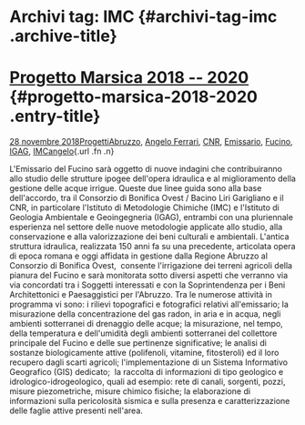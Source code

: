 Archivi tag: IMC {#archivi-tag-imc .archive-title}
================

[Progetto Marsica 2018 -- 2020](indexc757.html?p=2151) {#progetto-marsica-2018-2020 .entry-title}
======================================================

[28 novembre 2018](indexc757.html?p=2151 "Permalink a Progetto Marsica 2018 – 2020")[Progetti](index0b40.html?cat=9)[Abruzzo](indexbf18.html?tag=abruzzo), [Angelo Ferrari](indexdddd.html?tag=angelo-ferrari), [CNR](index47bd.html?tag=cnr), [Emissario](index7457.html?tag=emissario), [Fucino](index11b4.html?tag=fucino), [IGAG](index1e12.html?tag=igag), [IMC](indexa2f2.html?tag=imc)[angelo](indexcd64.html?author=1 "Vedi tutti gli articoli di angelo"){.url .fn .n}

L'Emissario del Fucino sarà oggetto di nuove indagini che contribuiranno allo studio delle strutture ipogee dell'opera idraulica e al miglioramento della gestione delle acque irrigue. Queste due linee guida sono alla base dell'accordo, tra il Consorzio di Bonifica Ovest / Bacino Liri Garigliano e il CNR, in particolare l'Istituto di Metodologie Chimiche (IMC) e l'Istituto di Geologia Ambientale e Geoingegneria (IGAG), entrambi con una pluriennale esperienza nel settore delle nuove metodologie applicate allo studio, alla conservazione e alla valorizzazione dei beni culturali e ambientali. L'antica struttura idraulica, realizzata 150 anni fa su una precedente, articolata opera di epoca romana e oggi affidata in gestione dalla Regione Abruzzo al Consorzio di Bonifica Ovest,  consente l'irrigazione dei terreni agricoli della pianura del Fucino e sarà monitorata sotto diversi aspetti che verranno via via concordati tra i Soggetti interessati e con la Soprintendenza per i Beni Architettonici e Paesaggistici per l'Abruzzo. Tra le numerose attività in programma vi sono: i rilievi topografici e fotografici relativi all'emissario; la misurazione della concentrazione del gas radon, in aria e in acqua, negli ambienti sotterranei di drenaggio delle acque; la misurazione, nel tempo, della temperatura e dell'umidità degli ambienti sotterranei del collettore principale del Fucino e delle sue pertinenze significative; le analisi di sostanze biologicamente attive (polifenoli, vitamine, fitosteroli) ed il loro recupero dagli scarti agricoli; l'implementazione di un Sistema Informativo Geografico (GIS) dedicato;  la raccolta di informazioni di tipo geologico e idrologico-idrogeologico, quali ad esempio: rete di canali, sorgenti, pozzi, misure piezometriche, misure chimico fisiche; la elaborazione di informazioni sulla pericolosità sismica e sulla presenza e caratterizzazione delle faglie attive presenti nell'area.
